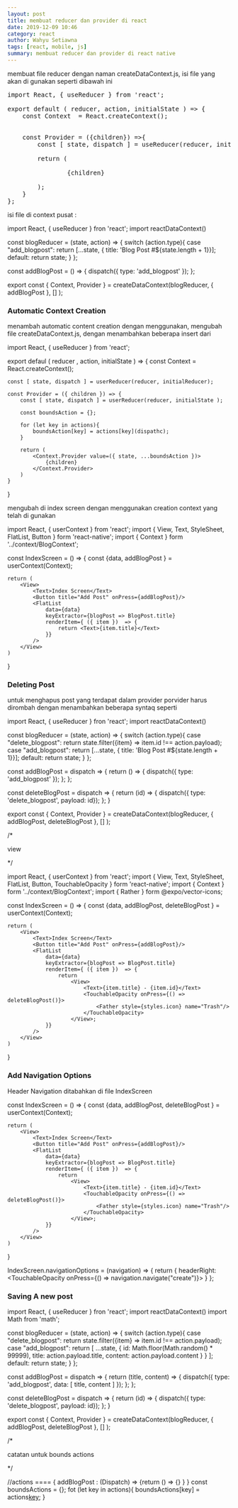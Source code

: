 ```yaml
---
layout: post
title: membuat reducer dan provider di react
date: 2019-12-09 10:46
category: react
author: Wahyu Setiawna
tags: [react, mobile, js]
summary: membuat reducer dan provider di react native
---
```


membuat file reducer dengan naman createDataContext.js, isi file yang akan di gunakan seperti dibawah ini

<pre>
import React, { useReducer } from 'react';

export default ( reducer, action, initialState ) => {
    const Context  = React.createContext();


    const Provider = ({children}) =>{
        const [ state, dispatch ] = useReducer(reducer, initialState);

        return (
            <Context.Provider value={{ state }}>
                {children}
            </Context.Provider>
        );
    }
};
</pre>

isi file di context pusat :

import React, { useReducer } fron 'react';
import reactDataContext()

const blogReducer = (state, action) => {
switch (action.type){
case "add_blogpost":
return [...state, { title: 'Blog Post #${state.length + 1}}];
default:
return state;
}
};

const addBlogPost = () => {
dispatch({ type: 'add_blogpost' });
};

export const { Context, Provider } = createDataContext(blogReducer, { addBlogPost }, [] );

<h3>Automatic Context Creation</h3>

menambah automatic content creation dengan menggunakan, mengubah file createDataContext.js, dengan menambahkan beberapa insert dari

import React, { useReducer } from 'react';

export defaul ( reducer , action, initialState ) => {
const Context = React.createContext();

    const [ state, dispatch ] = userReducer(reducer, initialReducer);

    const Provider = ({ children }) => {
        const [ state, dispatch ] = userReducer(reducer, initialState );

        const boundsAction = {};

        for (let key in actions){
            boundsAction[key] = actions[key](dispathc);
        }

        return (
            <Context.Provider value=({ state, ...boundsAction })>
                {children}
            </Context.Provider>
        )
    }

}

mengubah di index screen dengan menggunakan creation context yang telah di gunakan

import React, { userContext } from 'react';
import { View, Text, StyleSheet, FlatList, Button } form 'react-native';
import { Context } form '../context/BlogContext';

const IndexScreen = () => {
const {data, addBlogPost } = userContext(Context);

    return (
        <View>
            <Text>Index Screen</Text>
            <Button title="Add Post" onPress={addBlogPost}/>
            <FlatList
                data={data}
                keyExtractor={blogPost => BlogPost.title}
                renderItem={ ({ item })  => {
                    return <Text>{item.title}</Text>
                }}
            />
        </View>
    )

}

<h3>Deleting Post</h3>

untuk menghapus post yang terdapat dalam provider porvider harus dirombah dengan menambahkan beberapa syntaq seperti

import React, { useReducer } fron 'react';
import reactDataContext()

const blogReducer = (state, action) => {
switch (action.type){
case "delete_blogpost":
return state.filter({item} => item.id !== action.payload);
case "add_blogpost":
return [...state, { title: 'Blog Post #${state.length + 1}}];
default:
return state;
}
};

const addBlogPost = dispatch => {
return () => {
dispatch({ type: 'add_blogpost' });
};
};

const deleteBlogPost = dispatch => {
return (id) => {
dispatch({ type: 'delete_blogpost', payload: id});
};
}

export const { Context, Provider } = createDataContext(blogReducer, { addBlogPost, deleteBlogPost }, [] );

/\*

view

\*/

import React, { userContext } from 'react';
import { View, Text, StyleSheet, FlatList, Button, TouchableOpacity } form 'react-native';
import { Context } form '../context/BlogContext';
import { Rather } form @expo/vector-icons;

const IndexScreen = () => {
const {data, addBlogPost, deleteBlogPost } = userContext(Context);

    return (
        <View>
            <Text>Index Screen</Text>
            <Button title="Add Post" onPress={addBlogPost}/>
            <FlatList
                data={data}
                keyExtractor={blogPost => BlogPost.title}
                renderItem={ ({ item })  => {
                    return
                        <View>
                            <Text>{item.title} - {item.id}</Text>
                            <TouchableOpacity onPress={() => deleteBlogPost()}>
                                <Father style={styles.icon} name="Trash"/>
                            </TouchableOpacity>
                        </View>;
                }}
            />
        </View>
    )

}

<h3>Add Navigation Options</h3>

Header Navigation ditabahkan di file IndexScreen

const IndexScreen = () => {
const {data, addBlogPost, deleteBlogPost } = userContext(Context);

    return (
        <View>
            <Text>Index Screen</Text>
            <Button title="Add Post" onPress={addBlogPost}/>
            <FlatList
                data={data}
                keyExtractor={blogPost => BlogPost.title}
                renderItem={ ({ item })  => {
                    return
                        <View>
                            <Text>{item.title} - {item.id}</Text>
                            <TouchableOpacity onPress={() => deleteBlogPost()}>
                                <Father style={styles.icon} name="Trash"/>
                            </TouchableOpacity>
                        </View>;
                }}
            />
        </View>
    )

}

IndexScreen.navigationOptions = (navigation) => {
return {
headerRight: <TouchableOpacity onPress={() => navigation.navigate("create")}>
<Feather name="plus" size={30} />
</TouchableOpacity>
}
};

<h3>Saving A new post</h3>

import React, { useReducer } fron 'react';
import reactDataContext()
import Math from 'math';

const blogReducer = (state, action) => {
switch (action.type){
case "delete_blogpost":
return state.filter({item} => item.id !== action.payload);
case "add_blogpost":
return [ ...state, {
id: Math.floor(Math.random() * 99999),
title: action.payload.title,
content: action.payload.content
} } ];
default:
return state;
}
};

const addBlogPost = dispatch => {
return (title, content) => {
dispatch({ type: 'add_blogpost', data: [ title, content ] });
};
};

const deleteBlogPost = dispatch => {
return (id) => {
dispatch({ type: 'delete_blogpost', payload: id});
};
}

export const { Context, Provider } = createDataContext(blogReducer, { addBlogPost, deleteBlogPost }, [] );

/\*

catatan untuk bounds actions

\*/

//actions ==== { addBlogPost : (Dispatch) => {return () => {} } }
const boundsActions = {};
fot (let key in actions){
boundsActions[key] = actions[key](dispatch);
}
